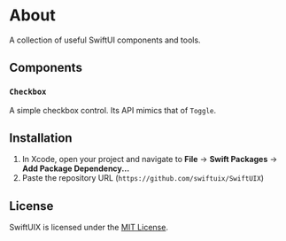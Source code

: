 # About

A collection of useful SwiftUI components and tools.

## Components

### `Checkbox`

A simple checkbox control. Its API mimics that of `Toggle`.

## Installation

1. In Xcode, open your project and navigate to **File** → **Swift Packages** → **Add Package Dependency...**
2. Paste the repository URL (`https://github.com/swiftuix/SwiftUIX`)

## License

SwiftUIX is licensed under the [MIT License](https://vmanot.mit-license.org).
